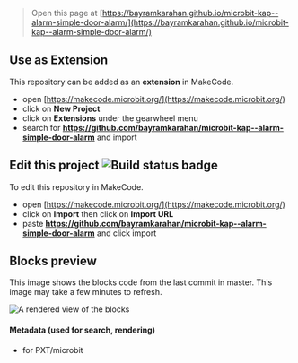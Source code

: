 
> Open this page at [https://bayramkarahan.github.io/microbit-kap--alarm-simple-door-alarm/](https://bayramkarahan.github.io/microbit-kap--alarm-simple-door-alarm/)

## Use as Extension

This repository can be added as an **extension** in MakeCode.

* open [https://makecode.microbit.org/](https://makecode.microbit.org/)
* click on **New Project**
* click on **Extensions** under the gearwheel menu
* search for **https://github.com/bayramkarahan/microbit-kap--alarm-simple-door-alarm** and import

## Edit this project ![Build status badge](https://github.com/bayramkarahan/microbit-kap--alarm-simple-door-alarm/workflows/MakeCode/badge.svg)

To edit this repository in MakeCode.

* open [https://makecode.microbit.org/](https://makecode.microbit.org/)
* click on **Import** then click on **Import URL**
* paste **https://github.com/bayramkarahan/microbit-kap--alarm-simple-door-alarm** and click import

## Blocks preview

This image shows the blocks code from the last commit in master.
This image may take a few minutes to refresh.

![A rendered view of the blocks](https://github.com/bayramkarahan/microbit-kap--alarm-simple-door-alarm/raw/master/.github/makecode/blocks.png)

#### Metadata (used for search, rendering)

* for PXT/microbit
<script src="https://makecode.com/gh-pages-embed.js"></script><script>makeCodeRender("{{ site.makecode.home_url }}", "{{ site.github.owner_name }}/{{ site.github.repository_name }}");</script>

